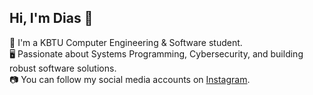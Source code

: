 ## Hi, I'm Dias 👋

📖 I'm a KBTU Computer Engineering & Software student.<br/>
🖥️ Passionate about Systems Programming, Cybersecurity, and building robust software solutions.<br/>
📷 You can follow my social media accounts on [Instagram](https://www.instagram.com/bbdiasik).<br/>
